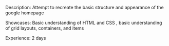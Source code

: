Description: Attempt to recreate the basic structure and appearance of the google homepage 

Showcases: Basic understanding of HTML and CSS , basic understanding of grid layouts, containers, and items

Experience: 2 days


